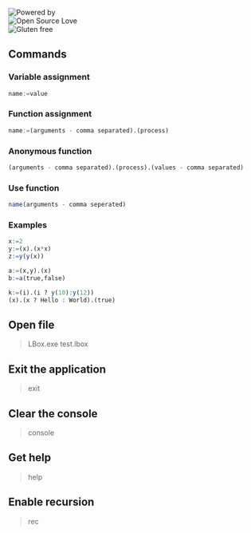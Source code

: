 ![Powered by](https://img.shields.io/badge/Powered%20By-Black%20Magic%20and%20lambda%20calculus-orange.svg?longCache=true&style=flat-square)<br>
![Open Source Love](https://img.shields.io/badge/Open%20source-%E2%9D%A4%EF%B8%8F-brightgreen.svg?style=flat-square)<br>
![Gluten free](https://img.shields.io/badge/Gluten-Free-blue.svg?longCache=true&style=flat-square)
## Commands

### Variable assignment
```r
name:=value
```
### Function assignment
```r
name:=(arguments - comma separated).(process)
```
### Anonymous function
```r
(arguments - comma separated).(process).(values - comma separated)
```
### Use function
```r
name(arguments - comma seperated)
```
### Examples
```r
x:=2
y:=(x).(x*x)
z:=y(y(x))

a:=(x,y).(x)
b:=a(true,false)

k:=(i).(i ? y(10):y(12))
(x).(x ? Hello : World).(true)
```

## Open file
> LBox.exe test.lbox

## Exit the application
> exit

## Clear the console
> console

## Get help
> help

## Enable recursion
> rec
